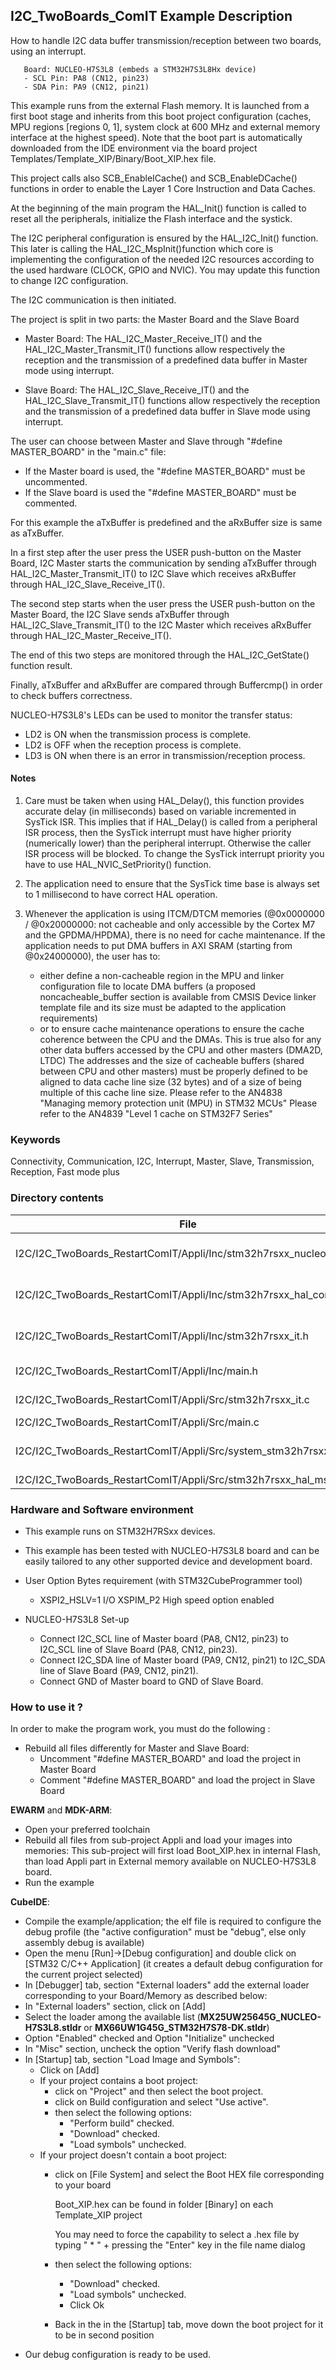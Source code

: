 ## <b>I2C_TwoBoards_ComIT Example Description</b>

How to handle I2C data buffer transmission/reception between two boards,
using an interrupt.

       Board: NUCLEO-H7S3L8 (embeds a STM32H7S3L8Hx device)
       - SCL Pin: PA8 (CN12, pin23)
       - SDA Pin: PA9 (CN12, pin21)

This example runs from the external Flash memory. It is launched from a first boot stage and inherits from this boot project
configuration (caches, MPU regions [regions 0, 1], system clock at 600 MHz and external memory interface at the highest speed).
Note that the boot part is automatically downloaded from the IDE environment via the board project Templates/Template_XIP/Binary/Boot_XIP.hex file.

This project calls also SCB_EnableICache() and SCB_EnableDCache() functions in order to enable
the Layer 1 Core Instruction and Data Caches.

At the beginning of the main program the HAL_Init() function is called to reset
all the peripherals, initialize the Flash interface and the systick.

The I2C peripheral configuration is ensured by the HAL_I2C_Init() function.
This later is calling the HAL_I2C_MspInit()function which core is implementing
the configuration of the needed I2C resources according to the used hardware (CLOCK,
GPIO and NVIC). You may update this function to change I2C configuration.

The I2C communication is then initiated.

The project is split in two parts: the Master Board and the Slave Board

- Master Board:
  The HAL_I2C_Master_Receive_IT() and the HAL_I2C_Master_Transmit_IT() functions
  allow respectively the reception and the transmission of a predefined data buffer
  in Master mode using interrupt.

- Slave Board:
  The HAL_I2C_Slave_Receive_IT() and the HAL_I2C_Slave_Transmit_IT() functions
  allow respectively the reception and the transmission of a predefined data buffer
  in Slave mode using interrupt.

The user can choose between Master and Slave through "#define MASTER_BOARD"
in the "main.c" file:

- If the Master board is used, the "#define MASTER_BOARD" must be uncommented.
- If the Slave board is used the "#define MASTER_BOARD" must be commented.

For this example the aTxBuffer is predefined and the aRxBuffer size is same as aTxBuffer.

In a first step after the user press the USER push-button on the Master Board,
I2C Master starts the communication by sending aTxBuffer through HAL_I2C_Master_Transmit_IT()
to I2C Slave which receives aRxBuffer through HAL_I2C_Slave_Receive_IT().

The second step starts when the user press the USER push-button on the Master Board,
the I2C Slave sends aTxBuffer through HAL_I2C_Slave_Transmit_IT()
to the I2C Master which receives aRxBuffer through HAL_I2C_Master_Receive_IT().

The end of this two steps are monitored through the HAL_I2C_GetState() function
result.

Finally, aTxBuffer and aRxBuffer are compared through Buffercmp() in order to
check buffers correctness.

NUCLEO-H7S3L8's LEDs can be used to monitor the transfer status:

 - LD2 is ON when the transmission process is complete.
 - LD2 is OFF when the reception process is complete.
 - LD3 is ON when there is an error in transmission/reception process.

#### <b>Notes</b>

 1. Care must be taken when using HAL_Delay(), this function provides accurate delay (in milliseconds)
    based on variable incremented in SysTick ISR. This implies that if HAL_Delay() is called from
    a peripheral ISR process, then the SysTick interrupt must have higher priority (numerically lower)
    than the peripheral interrupt. Otherwise the caller ISR process will be blocked.
    To change the SysTick interrupt priority you have to use HAL_NVIC_SetPriority() function.

 2. The application need to ensure that the SysTick time base is always set to 1 millisecond
    to have correct HAL operation.

 3. Whenever the application is using ITCM/DTCM memories (@0x0000000 / @0x20000000: not cacheable and only accessible
    by the Cortex M7 and the GPDMA/HPDMA), there is no need for cache maintenance.
    If the application needs to put DMA buffers in AXI SRAM (starting from @0x24000000), the user has to:
    - either define a non-cacheable region in the MPU and linker configuration file to locate DMA buffers
      (a proposed noncacheable_buffer section is available from CMSIS Device linker template file and its size must
      be adapted to the application requirements)
    - or to ensure cache maintenance operations to ensure the cache coherence between the CPU and the DMAs.
    This is true also for any other data buffers accessed by the CPU and other masters (DMA2D, LTDC)
    The addresses and the size of cacheable buffers (shared between CPU and other masters)
    must be properly defined to be aligned to data cache line size (32 bytes) and of a size of being multiple
    of this cache line size.
    Please refer to the AN4838 "Managing memory protection unit (MPU) in STM32 MCUs"
    Please refer to the AN4839 "Level 1 cache on STM32F7 Series"
    
### <b>Keywords</b>

Connectivity, Communication, I2C, Interrupt, Master, Slave, Transmission, Reception, Fast mode plus

### <b>Directory contents</b>

File | Description
 --- | ---
I2C/I2C_TwoBoards_RestartComIT/Appli/Inc/stm32h7rsxx_nucleo_conf.h    | BSP configuration file
I2C/I2C_TwoBoards_RestartComIT/Appli/Inc/stm32h7rsxx_hal_conf.h       | HAL configuration file
I2C/I2C_TwoBoards_RestartComIT/Appli/Inc/stm32h7rsxx_it.h        | I2C interrupt handlers header file
I2C/I2C_TwoBoards_RestartComIT/Appli/Inc/main.h                  | Header for main.c module
I2C/I2C_TwoBoards_RestartComIT/Appli/Src/stm32h7rsxx_it.c        | I2C interrupt handlers
I2C/I2C_TwoBoards_RestartComIT/Appli/Src/main.c                  | Main program
I2C/I2C_TwoBoards_RestartComIT/Appli/Src/system_stm32h7rsxx.c    | STM32H7RSxx system source file
I2C/I2C_TwoBoards_RestartComIT/Appli/Src/stm32h7rsxx_hal_msp.c   | HAL MSP file

### <b>Hardware and Software environment</b>

  - This example runs on STM32H7RSxx devices.

  - This example has been tested with NUCLEO-H7S3L8 board and can be
    easily tailored to any other supported device and development board.

  - User Option Bytes requirement (with STM32CubeProgrammer tool)

    - XSPI2_HSLV=1     I/O XSPIM_P2 High speed option enabled

  - NUCLEO-H7S3L8 Set-up

    - Connect I2C_SCL line of Master board (PA8, CN12, pin23) to I2C_SCL line of Slave Board (PA8, CN12, pin23).
    - Connect I2C_SDA line of Master board (PA9, CN12, pin21) to I2C_SDA line of Slave Board (PA9, CN12, pin21).
    - Connect GND of Master board to GND of Slave Board.

### <b>How to use it ?</b>

In order to make the program work, you must do the following :

 - Rebuild all files differently for Master and Slave Board:
    - Uncomment "#define MASTER_BOARD" and load the project in Master Board
    - Comment "#define MASTER_BOARD" and load the project in Slave Board

**EWARM** and **MDK-ARM**:

 - Open your preferred toolchain
 - Rebuild all files from sub-project Appli and load your images into memories: This sub-project will first load Boot_XIP.hex in internal Flash,
   than load Appli part in External memory available on NUCLEO-H7S3L8 board.
 - Run the example

**CubeIDE**:

 - Compile the example/application; the elf file is required to configure the debug profile (the "active configuration" must be "debug", else only assembly debug is available)
 - Open the menu [Run]->[Debug configuration] and double click on  [STM32 C/C++ Application] (it creates a default debug configuration for the current project selected)
 - In [Debugger] tab, section "External  loaders" add the external loader corresponding to your Board/Memory as described below:
 - In "External loaders" section, click on [Add]
 - Select the loader among the available list (**MX25UW25645G_NUCLEO-H7S3L8.stldr** or **MX66UW1G45G_STM32H7S78-DK.stldr**)
 - Option "Enabled" checked and Option "Initialize" unchecked
 - In "Misc" section, uncheck the option "Verify flash download"
 - In [Startup] tab, section "Load Image and Symbols":
   - Click on [Add]
   - If your project contains a boot project:
     - click on "Project" and then select the boot project.
     - click on Build configuration and select "Use active".
     - then select the following options:
       - "Perform build" checked.
       - "Download" checked.
       - "Load symbols" unchecked.
   - If your project doesn't contain a boot project:
     - click on [File System] and select the Boot HEX file corresponding to your board

        Boot_XIP.hex can be found in folder [Binary] on each Template_XIP project

        You may need to force the capability to select a .hex file by typing " * " + pressing the "Enter" key in the file name dialog

     - then select the following options:
       - "Download"      checked.
       - "Load symbols" unchecked.
       - Click Ok
     - Back in the in the [Startup] tab, move down the boot project for it to be in second position
 - Our debug configuration is ready to be used.
